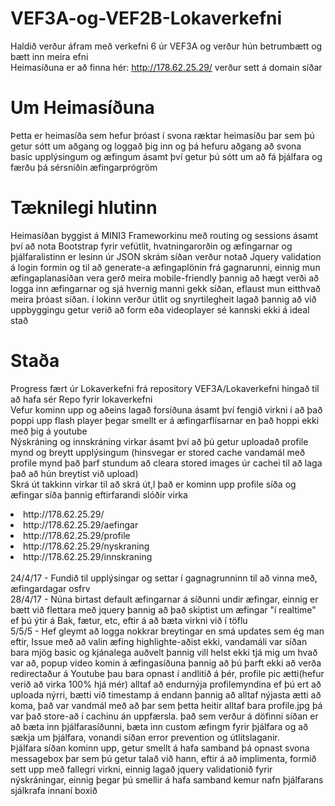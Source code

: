 # VEF3A-og-VEF2B-Lokaverkefni

Haldið verður áfram með verkefni 6 úr VEF3A og verður hún betrumbætt og bætt inn meira efni <br>
Heimasíðuna er að finna hér: http://178.62.25.29/ verður sett á domain síðar

# Um Heimasíðuna

Þetta er heimasíða sem hefur þróast í svona ræktar heimasíðu þar sem þú getur sótt um aðgang og loggað þig inn og þá hefuru aðgang að svona basic upplýsingum og æfingum ásamt því getur þú sótt um að fá þjálfara og færðu þá sérsniðin æfingarprógröm

# Tæknilegi hlutinn

Heimasíðan byggist á MINI3 Frameworkinu með routing og sessions ásamt því að nota Bootstrap fyrir vefútlit, hvatningarorðin og æfingarnar og þjálfaralistinn er lesinn úr JSON skrám síðan verður notað Jquery validation á login formin og til að generate-a æfingaplönin frá gagnarunni, einnig mun æfingaplanasíðan vera gerð meira mobile-friendly þannig að hægt verði að logga inn æfingarnar og sjá hvernig manni gekk síðan, eflaust mun eitthvað meira þróast síðan. í lokinn verður útlit og snyrtilegheit lagað þannig að við uppbyggingu getur verið að form eða videoplayer sé kannski ekki á ideal stað

# Staða

Progress fært úr Lokaverkefni frá repository VEF3A/Lokaverkefni hingað til að hafa sér Repo fyrir lokaverkefni <br>
Vefur kominn upp og aðeins lagað forsíðuna ásamt því fengið virkni í að það poppi upp flash player þegar smellt er á æfingarflísarnar en það hoppi ekki með þig á youtube <br>
Nýskráning og innskráning virkar ásamt því að þú getur uploadað profile mynd og breytt upplýsingum (hinsvegar er stored cache vandamál með profile mynd það þarf stundum að cleara stored images úr cachei til að laga það að hún breytist við upload)<br>
Skrá út takkinn virkar til að skrá út,l það er kominn upp profile síða og æfingar síða þannig eftirfarandi slóðir virka<br>
<li>http://178.62.25.29/</li>
<li>http://178.62.25.29/aefingar</li>
<li>http://178.62.25.29/profile</li>
<li>http://178.62.25.29/nyskraning</li>
<li>http://178.62.25.29/innskraning</li>
<br> 24/4/17 - Fundið til upplýsingar og settar í gagnagrunninn til að vinna með, æfingardagar osfrv <br>
28/4/17 - Núna birtast default æfingarnar á síðunni undir æfingar, einnig er bætt við flettara með jquery þannig að það skiptist um æfingar "í realtime" ef þú ýtir á Bak, fætur, etc, eftir á að bæta virkni við í töflu<br>
5/5/5 - Hef gleymt að logga nokkrar breytingar en smá updates sem ég man eftir, Issue með að valin æfing highlighte-aðist ekki, vandamáli var síðan bara mjög basic og kjánalega auðvelt þannig vill helst ekki tjá mig um hvað var að, popup video komin á æfingasíðuna þannig að þú þarft ekki að verða redirectaður á Youtube þau bara opnast í andlitið á þér, profile pic ætti(hefur verið að virka 100% hjá mér) alltaf að endurnýja profilemyndina ef þú ert að uploada nýrri, bætti við timestamp á endann þannig að alltaf nýjasta ætti að koma, það var vandmál með að þar sem þetta heitir alltaf bara profile.jpg þá var það store-að í cachinu án uppfærsla. það sem verður á döfinni síðan er að bæta inn þjálfarasíðunni, bæta inn custom æfingm fyrir þjálfara og að sækja um þjálfara, vonandi síðan error prevention og útlitslaganir.<br>
Þjálfara síðan kominn upp, getur smellt á hafa samband þá opnast svona messagebox þar sem þú getur talað við hann, eftir á að implimenta, formið sett upp með fallegri virkni, einnig lagað jquery validationið fyrir nýskráningar, einnig þegar þú smellir á hafa samband kemur nafn þjálfarans sjálkrafa innaní boxið
